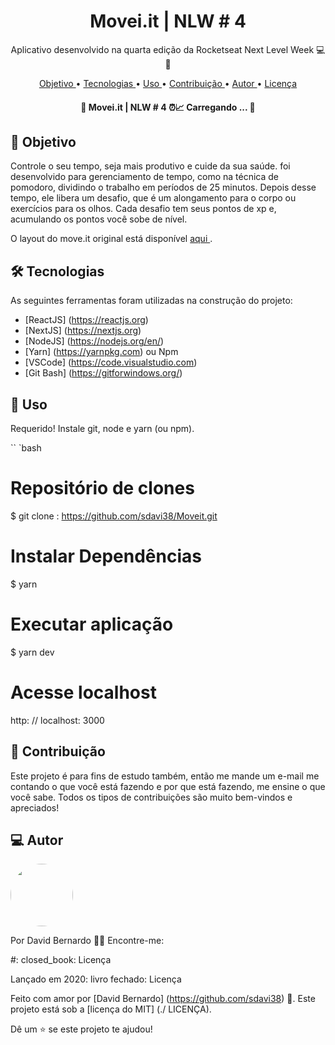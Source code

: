 <h1 align = "center">
    Movei.it | NLW # 4
</h1>
<p align = "center"> Aplicativo desenvolvido na quarta edição da Rocketseat Next Level Week 💻🚀 </p>

<p align = "center">
 <a href="#objective"> Objetivo </a> •
 <a href="#technologies"> Tecnologias </a> •
 <a href="#usage"> Uso </a> •
 <a href="#contribution"> Contribuição </a> •
 <a href="#author"> Autor </a> •
 <a href="#license"> Licença </a>
</p>



<h4 align = "center">
🚧 Movei.it | NLW # 4 ⏰📈 Carregando ... 🚧
</h4>

<h2 id = "goal"> 🎯 Objetivo </h2>

Controle o seu tempo, seja mais produtivo e cuide da sua saúde. <a href="https://timeup.vercel.app"> </a> foi desenvolvido para gerenciamento de tempo, como na técnica de pomodoro, dividindo o trabalho em períodos de 25 minutos. Depois desse tempo, ele libera um desafio, que é um alongamento para o corpo ou exercícios para os olhos. Cada desafio tem seus pontos de xp e, acumulando os pontos você sobe de nível.

O layout do move.it original está disponível <a href="https://www.figma.com/file/ge20pu3ofMOKoliUyKx1Nl/?viewer=1&node-id="> aqui </a>.

<h2 id = "technologies"> 🛠 Tecnologias </h2>

As seguintes ferramentas foram utilizadas na construção do projeto:

- [ReactJS] (https://reactjs.org)
- [NextJS] (https://nextjs.org)
- [NodeJS] (https://nodejs.org/en/)
- [Yarn] (https://yarnpkg.com) ou Npm
- [VSCode] (https://code.visualstudio.com)
- [Git Bash] (https://gitforwindows.org/)

<h2 id = "usage"> 👷 Uso </h2>

Requerido! Instale git, node e yarn (ou npm).

`` `bash
# Repositório de clones
$ git clone : https://github.com/sdavi38/Moveit.git

# Instalar Dependências
$ yarn

# Executar aplicação
$ yarn dev

# Acesse localhost
http: // localhost: 3000


<h2 id = "Contribution"> 🤝 Contribuição </h2>

Este projeto é para fins de estudo também, então me mande um e-mail me contando o que você está fazendo e por que está fazendo, me ensine o que você sabe. Todos os tipos de contribuições são muito bem-vindos e apreciados!

<h2 id = "author"> 💻 Autor </h2>

<img style = "border-radius: 70%;" src = "https://avatars.githubusercontent.com/u/61067057?s=460&u=f372f3e9b503936fb5a01148b555041e29230fd3&v=4" width = "100px;" alt = "" />


Por David Bernardo 👋🏽 Encontre-me:

#: closed_book: Licença

Lançado em 2020: livro fechado: Licença

Feito com amor por [David Bernardo] (https://github.com/sdavi38) 🚀.
Este projeto está sob a [licença do MIT] (./ LICENÇA).


Dê um ⭐️ se este projeto te ajudou!